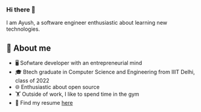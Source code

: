 ### Hi there 👋

I am Ayush, a software engineer enthusiastic about learning new technologies. 

## :book: About me
- 🖥 Sofwtare developer with an entrepreneurial mind
- 🎓 Btech graduate in Computer Science and Engineering from IIIT Delhi, class of 2022
- 🌐 Enthusiastic about open source 
- 🏋 Outside of work, I like to spend time in the gym
- 📒 Find my resume [here](https://raw.githubusercontent.com/ayushns9/ayushns9/master/Ayush_Goel_Resume.pdf)

